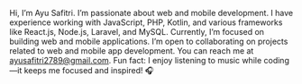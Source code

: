 Hi, I’m Ayu Safitri.
I’m passionate about web and mobile development.
I have experience working with JavaScript, PHP, Kotlin, and various frameworks like React.js, Node.js, Laravel, and MySQL.
Currently, I’m focused on building web and mobile applications.
I’m open to collaborating on projects related to web and mobile app development.
You can reach me at ayusafitri2789@gmail.com.
Fun fact: I enjoy listening to music while coding—it keeps me focused and inspired! 🎧
